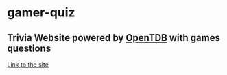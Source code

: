 # gamer-quiz

## Trivia Website powered by [OpenTDB](https://opentdb.com/) with games questions

[Link to the site](https://gamer-trivia.netlify.app)
